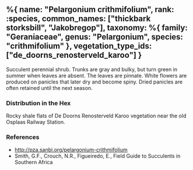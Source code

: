 %{
    name: "Pelargonium crithmifolium",
    rank: :species,
    common_names: ["thickbark storksbill", "Jakobregop"],
    taxonomy: %{
        family: "Geraniaceae",
        genus: "Pelargonium",
        species: "crithmifolium"
    },
    vegetation_type_ids: ["de_doorns_renosterveld_karoo"]
}
---

Succulent perennial shrub. Trunks are gray and bulky, but turn green in summer when leaves are absent. The leaves are pinnate. White flowers are produced on panicles that later dry and become spiny. Dried panicles are often retained until the next season.

<!-- read more -->

### Distribution in the Hex

Rocky shale flats of De Doorns Renosterveld Karoo vegetation near the old Osplaas Railway Station.

### References

* http://pza.sanbi.org/pelargonium-crithmifolium
* Smith, G.F., Crouch, N.R., Figueiredo, E., Field Guide to Succulents in Southern Africa
